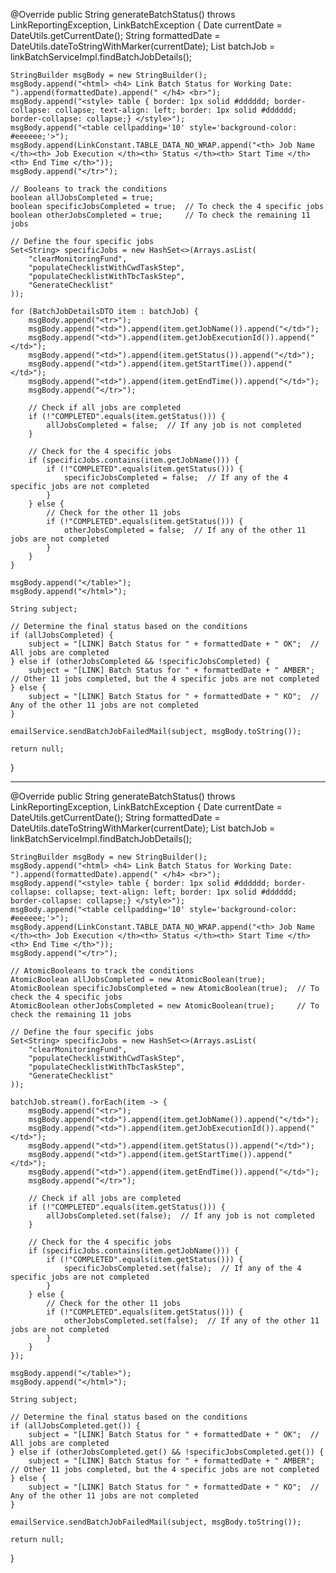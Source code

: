 @Override
public String generateBatchStatus() throws LinkReportingException, LinkBatchException {
    Date currentDate = DateUtils.getCurrentDate();
    String formattedDate = DateUtils.dateToStringWithMarker(currentDate);
    List<BatchJobDetailsDTO> batchJob = linkBatchServiceImpl.findBatchJobDetails();
    
    StringBuilder msgBody = new StringBuilder();
    msgBody.append("<html> <h4> Link Batch Status for Working Date: ").append(formattedDate).append(" </h4> <br>");
    msgBody.append("<style> table { border: 1px solid #dddddd; border-collapse: collapse; text-align: left; border: 1px solid #dddddd; border-collapse: collapse;} </style>");
    msgBody.append("<table cellpadding='10' style='background-color: #eeeeee;'>");
    msgBody.append(LinkConstant.TABLE_DATA_NO_WRAP.append("<th> Job Name </th><th> Job Execution </th><th> Status </th><th> Start Time </th><th> End Time </th>"));
    msgBody.append("</tr>");
    
    // Booleans to track the conditions
    boolean allJobsCompleted = true;
    boolean specificJobsCompleted = true;  // To check the 4 specific jobs
    boolean otherJobsCompleted = true;     // To check the remaining 11 jobs
    
    // Define the four specific jobs
    Set<String> specificJobs = new HashSet<>(Arrays.asList(
        "clearMonitoringFund", 
        "populateChecklistWithCwdTaskStep", 
        "populateChecklistWithTbcTaskStep", 
        "GenerateChecklist"
    ));
    
    for (BatchJobDetailsDTO item : batchJob) {
        msgBody.append("<tr>");
        msgBody.append("<td>").append(item.getJobName()).append("</td>");
        msgBody.append("<td>").append(item.getJobExecutionId()).append("</td>");
        msgBody.append("<td>").append(item.getStatus()).append("</td>");
        msgBody.append("<td>").append(item.getStartTime()).append("</td>");
        msgBody.append("<td>").append(item.getEndTime()).append("</td>");
        msgBody.append("</tr>");
        
        // Check if all jobs are completed
        if (!"COMPLETED".equals(item.getStatus())) {
            allJobsCompleted = false;  // If any job is not completed
        }

        // Check for the 4 specific jobs
        if (specificJobs.contains(item.getJobName())) {
            if (!"COMPLETED".equals(item.getStatus())) {
                specificJobsCompleted = false;  // If any of the 4 specific jobs are not completed
            }
        } else {
            // Check for the other 11 jobs
            if (!"COMPLETED".equals(item.getStatus())) {
                otherJobsCompleted = false;  // If any of the other 11 jobs are not completed
            }
        }
    }
    
    msgBody.append("</table>");
    msgBody.append("</html>");
    
    String subject;
    
    // Determine the final status based on the conditions
    if (allJobsCompleted) {
        subject = "[LINK] Batch Status for " + formattedDate + " OK";  // All jobs are completed
    } else if (otherJobsCompleted && !specificJobsCompleted) {
        subject = "[LINK] Batch Status for " + formattedDate + " AMBER";  // Other 11 jobs completed, but the 4 specific jobs are not completed
    } else {
        subject = "[LINK] Batch Status for " + formattedDate + " KO";  // Any of the other 11 jobs are not completed
    }
    
    emailService.sendBatchJobFailedMail(subject, msgBody.toString());
    
    return null;
}



---------------------


@Override
public String generateBatchStatus() throws LinkReportingException, LinkBatchException {
    Date currentDate = DateUtils.getCurrentDate();
    String formattedDate = DateUtils.dateToStringWithMarker(currentDate);
    List<BatchJobDetailsDTO> batchJob = linkBatchServiceImpl.findBatchJobDetails();
    
    StringBuilder msgBody = new StringBuilder();
    msgBody.append("<html> <h4> Link Batch Status for Working Date: ").append(formattedDate).append(" </h4> <br>");
    msgBody.append("<style> table { border: 1px solid #dddddd; border-collapse: collapse; text-align: left; border: 1px solid #dddddd; border-collapse: collapse;} </style>");
    msgBody.append("<table cellpadding='10' style='background-color: #eeeeee;'>");
    msgBody.append(LinkConstant.TABLE_DATA_NO_WRAP.append("<th> Job Name </th><th> Job Execution </th><th> Status </th><th> Start Time </th><th> End Time </th>"));
    msgBody.append("</tr>");
    
    // AtomicBooleans to track the conditions
    AtomicBoolean allJobsCompleted = new AtomicBoolean(true);
    AtomicBoolean specificJobsCompleted = new AtomicBoolean(true);  // To check the 4 specific jobs
    AtomicBoolean otherJobsCompleted = new AtomicBoolean(true);     // To check the remaining 11 jobs
    
    // Define the four specific jobs
    Set<String> specificJobs = new HashSet<>(Arrays.asList(
        "clearMonitoringFund", 
        "populateChecklistWithCwdTaskStep", 
        "populateChecklistWithTbcTaskStep", 
        "GenerateChecklist"
    ));
    
    batchJob.stream().forEach(item -> {
        msgBody.append("<tr>");
        msgBody.append("<td>").append(item.getJobName()).append("</td>");
        msgBody.append("<td>").append(item.getJobExecutionId()).append("</td>");
        msgBody.append("<td>").append(item.getStatus()).append("</td>");
        msgBody.append("<td>").append(item.getStartTime()).append("</td>");
        msgBody.append("<td>").append(item.getEndTime()).append("</td>");
        msgBody.append("</tr>");
        
        // Check if all jobs are completed
        if (!"COMPLETED".equals(item.getStatus())) {
            allJobsCompleted.set(false);  // If any job is not completed
        }

        // Check for the 4 specific jobs
        if (specificJobs.contains(item.getJobName())) {
            if (!"COMPLETED".equals(item.getStatus())) {
                specificJobsCompleted.set(false);  // If any of the 4 specific jobs are not completed
            }
        } else {
            // Check for the other 11 jobs
            if (!"COMPLETED".equals(item.getStatus())) {
                otherJobsCompleted.set(false);  // If any of the other 11 jobs are not completed
            }
        }
    });
    
    msgBody.append("</table>");
    msgBody.append("</html>");
    
    String subject;
    
    // Determine the final status based on the conditions
    if (allJobsCompleted.get()) {
        subject = "[LINK] Batch Status for " + formattedDate + " OK";  // All jobs are completed
    } else if (otherJobsCompleted.get() && !specificJobsCompleted.get()) {
        subject = "[LINK] Batch Status for " + formattedDate + " AMBER";  // Other 11 jobs completed, but the 4 specific jobs are not completed
    } else {
        subject = "[LINK] Batch Status for " + formattedDate + " KO";  // Any of the other 11 jobs are not completed
    }
    
    emailService.sendBatchJobFailedMail(subject, msgBody.toString());
    
    return null;
}